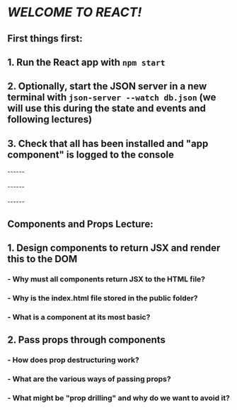 # *WELCOME TO REACT!*

## First things first:
## 1. Run the React app with `npm start`
## 2. Optionally, start the JSON server in a new terminal with `json-server --watch db.json` (we will use this during the state and events and following lectures)
## 3. Check that all has been installed and "app component" is logged to the console
\------
\
\
\------
\
\
\------
## Components and Props Lecture:
## 1. Design components to return JSX and render this to the DOM
### - Why must all components return JSX to the HTML file?
### - Why is the index.html file stored in the public folder?
### - What is a component at its most basic?
## 2. Pass props through components
### - How does prop destructuring work?
### - What are the various ways of passing props?
### - What might be "prop drilling" and why do we want to avoid it?